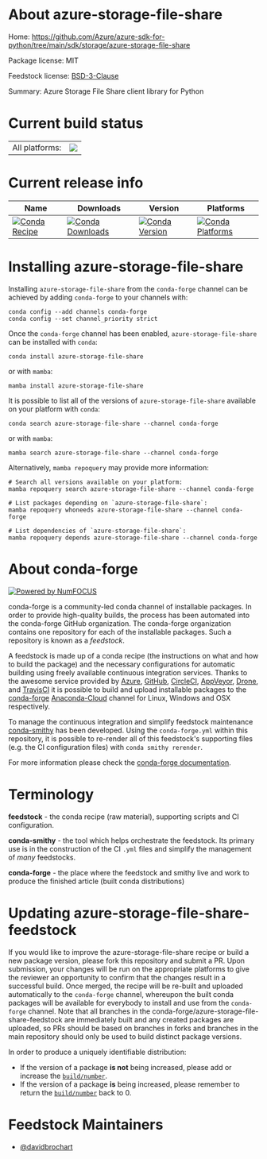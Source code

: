 About azure-storage-file-share
==============================

Home: https://github.com/Azure/azure-sdk-for-python/tree/main/sdk/storage/azure-storage-file-share

Package license: MIT

Feedstock license: [BSD-3-Clause](https://github.com/conda-forge/azure-storage-file-share-feedstock/blob/main/LICENSE.txt)

Summary: Azure Storage File Share client library for Python

Current build status
====================


<table><tr><td>All platforms:</td>
    <td>
      <a href="https://dev.azure.com/conda-forge/feedstock-builds/_build/latest?definitionId=17846&branchName=main">
        <img src="https://dev.azure.com/conda-forge/feedstock-builds/_apis/build/status/azure-storage-file-share-feedstock?branchName=main">
      </a>
    </td>
  </tr>
</table>

Current release info
====================

| Name | Downloads | Version | Platforms |
| --- | --- | --- | --- |
| [![Conda Recipe](https://img.shields.io/badge/recipe-azure--storage--file--share-green.svg)](https://anaconda.org/conda-forge/azure-storage-file-share) | [![Conda Downloads](https://img.shields.io/conda/dn/conda-forge/azure-storage-file-share.svg)](https://anaconda.org/conda-forge/azure-storage-file-share) | [![Conda Version](https://img.shields.io/conda/vn/conda-forge/azure-storage-file-share.svg)](https://anaconda.org/conda-forge/azure-storage-file-share) | [![Conda Platforms](https://img.shields.io/conda/pn/conda-forge/azure-storage-file-share.svg)](https://anaconda.org/conda-forge/azure-storage-file-share) |

Installing azure-storage-file-share
===================================

Installing `azure-storage-file-share` from the `conda-forge` channel can be achieved by adding `conda-forge` to your channels with:

```
conda config --add channels conda-forge
conda config --set channel_priority strict
```

Once the `conda-forge` channel has been enabled, `azure-storage-file-share` can be installed with `conda`:

```
conda install azure-storage-file-share
```

or with `mamba`:

```
mamba install azure-storage-file-share
```

It is possible to list all of the versions of `azure-storage-file-share` available on your platform with `conda`:

```
conda search azure-storage-file-share --channel conda-forge
```

or with `mamba`:

```
mamba search azure-storage-file-share --channel conda-forge
```

Alternatively, `mamba repoquery` may provide more information:

```
# Search all versions available on your platform:
mamba repoquery search azure-storage-file-share --channel conda-forge

# List packages depending on `azure-storage-file-share`:
mamba repoquery whoneeds azure-storage-file-share --channel conda-forge

# List dependencies of `azure-storage-file-share`:
mamba repoquery depends azure-storage-file-share --channel conda-forge
```


About conda-forge
=================

[![Powered by
NumFOCUS](https://img.shields.io/badge/powered%20by-NumFOCUS-orange.svg?style=flat&colorA=E1523D&colorB=007D8A)](https://numfocus.org)

conda-forge is a community-led conda channel of installable packages.
In order to provide high-quality builds, the process has been automated into the
conda-forge GitHub organization. The conda-forge organization contains one repository
for each of the installable packages. Such a repository is known as a *feedstock*.

A feedstock is made up of a conda recipe (the instructions on what and how to build
the package) and the necessary configurations for automatic building using freely
available continuous integration services. Thanks to the awesome service provided by
[Azure](https://azure.microsoft.com/en-us/services/devops/), [GitHub](https://github.com/),
[CircleCI](https://circleci.com/), [AppVeyor](https://www.appveyor.com/),
[Drone](https://cloud.drone.io/welcome), and [TravisCI](https://travis-ci.com/)
it is possible to build and upload installable packages to the
[conda-forge](https://anaconda.org/conda-forge) [Anaconda-Cloud](https://anaconda.org/)
channel for Linux, Windows and OSX respectively.

To manage the continuous integration and simplify feedstock maintenance
[conda-smithy](https://github.com/conda-forge/conda-smithy) has been developed.
Using the ``conda-forge.yml`` within this repository, it is possible to re-render all of
this feedstock's supporting files (e.g. the CI configuration files) with ``conda smithy rerender``.

For more information please check the [conda-forge documentation](https://conda-forge.org/docs/).

Terminology
===========

**feedstock** - the conda recipe (raw material), supporting scripts and CI configuration.

**conda-smithy** - the tool which helps orchestrate the feedstock.
                   Its primary use is in the construction of the CI ``.yml`` files
                   and simplify the management of *many* feedstocks.

**conda-forge** - the place where the feedstock and smithy live and work to
                  produce the finished article (built conda distributions)


Updating azure-storage-file-share-feedstock
===========================================

If you would like to improve the azure-storage-file-share recipe or build a new
package version, please fork this repository and submit a PR. Upon submission,
your changes will be run on the appropriate platforms to give the reviewer an
opportunity to confirm that the changes result in a successful build. Once
merged, the recipe will be re-built and uploaded automatically to the
`conda-forge` channel, whereupon the built conda packages will be available for
everybody to install and use from the `conda-forge` channel.
Note that all branches in the conda-forge/azure-storage-file-share-feedstock are
immediately built and any created packages are uploaded, so PRs should be based
on branches in forks and branches in the main repository should only be used to
build distinct package versions.

In order to produce a uniquely identifiable distribution:
 * If the version of a package **is not** being increased, please add or increase
   the [``build/number``](https://docs.conda.io/projects/conda-build/en/latest/resources/define-metadata.html#build-number-and-string).
 * If the version of a package **is** being increased, please remember to return
   the [``build/number``](https://docs.conda.io/projects/conda-build/en/latest/resources/define-metadata.html#build-number-and-string)
   back to 0.

Feedstock Maintainers
=====================

* [@davidbrochart](https://github.com/davidbrochart/)


